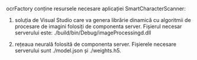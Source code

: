 ocrFactory conține resursele necesare aplicației SmartCharacterScanner:

1. soluția de Visual Studio care va genera librărie dinamică cu algoritmii de procesare de imagini folosiți de componenta server. Fișierul 
necesar serverului este: ./build/bin/Debug/imageProcessingd.dll


2. rețeaua neurală folosită de componenta server. Fișierele necesare serverului sunt ./model.json și ./weights.h5.
